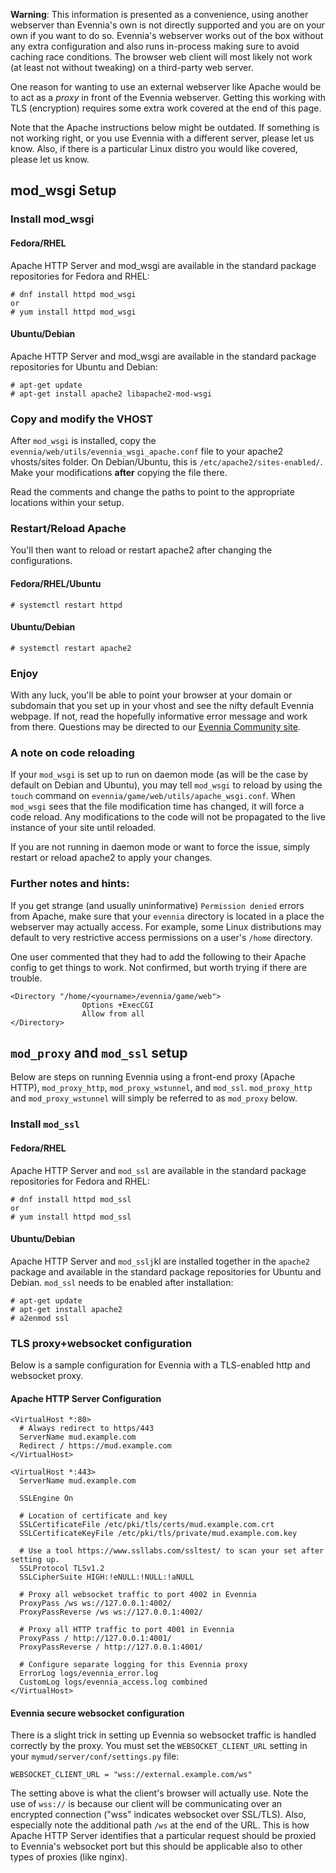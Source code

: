 [](Optional-info-for-using-Apache-as-a-webserver-instead-of-Evennia's-own.)

**Warning**: This information is presented as a convenience, using another webserver than Evennia's
own is not directly supported and you are on your own if you want to do so.  Evennia's webserver
works out of the box without any extra configuration and also runs in-process making sure to avoid
caching race conditions. The browser web client will most likely not work (at least not without
tweaking) on a third-party web server.

One reason for wanting to use an external webserver like Apache would be to act as a *proxy* in
front of the Evennia webserver. Getting this working with TLS (encryption) requires some extra work
covered at the end of this page. 

Note that the Apache instructions below might be outdated. If something is not working right, or you
use Evennia with a different server, please let us know. Also, if there is a particular Linux distro
you would like covered, please let us know.

## mod_wsgi Setup

### Install mod_wsgi

#### Fedora/RHEL
Apache HTTP Server and mod_wsgi are available in the standard package repositories for Fedora and RHEL:
```
# dnf install httpd mod_wsgi
or
# yum install httpd mod_wsgi
```

#### Ubuntu/Debian
Apache HTTP Server and mod_wsgi are available in the standard package repositories for Ubuntu and Debian:
```
# apt-get update
# apt-get install apache2 libapache2-mod-wsgi
```

### Copy and modify the VHOST

After `mod_wsgi` is installed, copy the `evennia/web/utils/evennia_wsgi_apache.conf` file to your
apache2 vhosts/sites folder. On Debian/Ubuntu, this is `/etc/apache2/sites-enabled/`. Make your
modifications **after** copying the file there.

Read the comments and change the paths to point to the appropriate locations within your setup.

### Restart/Reload Apache

You'll then want to reload or restart apache2 after changing the configurations.

#### Fedora/RHEL/Ubuntu
```
# systemctl restart httpd
```

#### Ubuntu/Debian
```
# systemctl restart apache2
```

### Enjoy

With any luck, you'll be able to point your browser at your domain or subdomain that you set up in
your vhost and see the nifty default Evennia webpage. If not, read the hopefully informative error
message and work from there. Questions may be directed to our [Evennia Community
site](http://evennia.com).

### A note on code reloading

If your `mod_wsgi` is set up to run on daemon mode (as will be the case by default on Debian and
Ubuntu), you may tell `mod_wsgi` to reload by using the `touch` command on
`evennia/game/web/utils/apache_wsgi.conf`. When `mod_wsgi` sees that the file modification time has
changed, it will force a code reload. Any modifications to the code will not be propagated to the
live instance of your site until reloaded.

If you are not running in daemon mode or want to force the issue, simply restart or reload apache2 to apply your changes.

### Further notes and hints:

If you get strange (and usually uninformative) `Permission denied` errors from Apache, make sure
that your `evennia` directory is located in a place the webserver may actually access. For example,
some Linux distributions may default to very restrictive access permissions on a user's `/home`
directory. 

One user commented that they had to add the following to their Apache config to get things to work.
Not confirmed, but worth trying if there are trouble.

    <Directory "/home/<yourname>/evennia/game/web">
                    Options +ExecCGI
                    Allow from all
    </Directory>

## `mod_proxy` and `mod_ssl` setup

Below are steps on running Evennia using a front-end proxy (Apache HTTP), `mod_proxy_http`,
`mod_proxy_wstunnel`, and `mod_ssl`. `mod_proxy_http` and `mod_proxy_wstunnel` will simply be referred to as
`mod_proxy` below. 

### Install `mod_ssl`

#### Fedora/RHEL

Apache HTTP Server and `mod_ssl` are available in the standard package repositories for Fedora and RHEL:

```
# dnf install httpd mod_ssl
or
# yum install httpd mod_ssl

```

#### Ubuntu/Debian

Apache HTTP Server and `mod_sslj`kl are installed together in the `apache2` package and available in the
standard package repositories for Ubuntu and Debian. `mod_ssl` needs to be enabled after installation:

```
# apt-get update
# apt-get install apache2 
# a2enmod ssl

```

### TLS proxy+websocket configuration

Below is a sample configuration for Evennia with a TLS-enabled http and websocket proxy.

#### Apache HTTP Server Configuration

```
<VirtualHost *:80>
  # Always redirect to https/443
  ServerName mud.example.com
  Redirect / https://mud.example.com
</VirtualHost>

<VirtualHost *:443>
  ServerName mud.example.com
  
  SSLEngine On
  
  # Location of certificate and key
  SSLCertificateFile /etc/pki/tls/certs/mud.example.com.crt
  SSLCertificateKeyFile /etc/pki/tls/private/mud.example.com.key
  
  # Use a tool https://www.ssllabs.com/ssltest/ to scan your set after setting up.
  SSLProtocol TLSv1.2
  SSLCipherSuite HIGH:!eNULL:!NULL:!aNULL
  
  # Proxy all websocket traffic to port 4002 in Evennia
  ProxyPass /ws ws://127.0.0.1:4002/
  ProxyPassReverse /ws ws://127.0.0.1:4002/
  
  # Proxy all HTTP traffic to port 4001 in Evennia
  ProxyPass / http://127.0.0.1:4001/
  ProxyPassReverse / http://127.0.0.1:4001/
  
  # Configure separate logging for this Evennia proxy
  ErrorLog logs/evennia_error.log
  CustomLog logs/evennia_access.log combined
</VirtualHost>
```

#### Evennia secure websocket configuration

There is a slight trick in setting up Evennia so websocket traffic is handled correctly by the
proxy. You must set the `WEBSOCKET_CLIENT_URL` setting in your `mymud/server/conf/settings.py` file:

```
WEBSOCKET_CLIENT_URL = "wss://external.example.com/ws"
```

The setting above is what the client's browser will actually use. Note the use of `wss://` is
because our client will be communicating over an encrypted connection ("wss" indicates websocket
over SSL/TLS). Also, especially note the additional path `/ws` at the end of the URL. This is how
Apache HTTP Server identifies that a particular request should be proxied to Evennia's websocket
port but this should be applicable also to other types of proxies (like nginx). 
